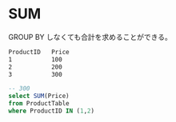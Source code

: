 # SUM

GROUP BY しなくても合計を求めることができる。  

``` txt
ProductID   Price
1           100
2           200
3           300
```

```sql
-- 300
select SUM(Price)
from ProductTable
where ProductID IN (1,2)
```
